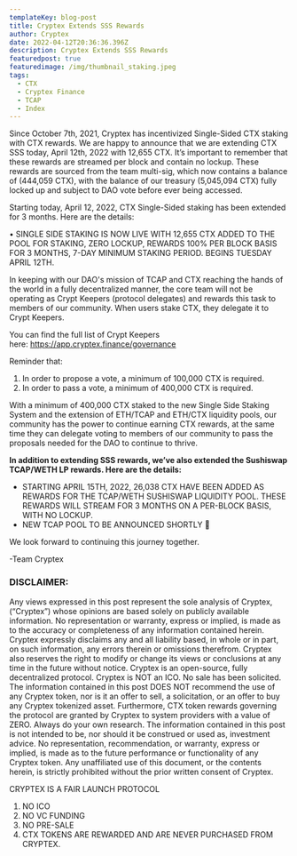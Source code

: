 ```yaml
---
templateKey: blog-post
title: Cryptex Extends SSS Rewards
author: Cryptex
date: 2022-04-12T20:36:36.396Z
description: Cryptex Extends SSS Rewards
featuredpost: true
featuredimage: /img/thumbnail_staking.jpeg
tags:
  - CTX
  - Cryptex Finance
  - TCAP
  - Index
---
```

Since October 7th, 2021, Cryptex has incentivized Single-Sided CTX staking with CTX rewards. We are happy to announce that we are extending CTX SSS today, April 12th, 2022 with 12,655 CTX. It’s important to remember that these rewards are streamed per block and contain no lockup. These rewards are sourced from the team multi-sig, which now contains a balance of (444,059 CTX), with the balance of our treasury (5,045,094 CTX) fully locked up and subject to DAO vote before ever being accessed.

Starting today, April 12, 2022, CTX Single-Sided staking has been extended for 3 months. Here are the details:

• SINGLE SIDE STAKING IS NOW LIVE WITH 12,655 CTX ADDED TO THE POOL FOR STAKING, ZERO LOCKUP, REWARDS 100% PER BLOCK BASIS FOR 3 MONTHS, 7-DAY MINIMUM STAKING PERIOD. BEGINS TUESDAY APRIL 12TH.

In keeping with our DAO's mission of TCAP and CTX reaching the hands of the world in a fully decentralized manner, the core team will not be operating as Crypt Keepers (protocol delegates) and rewards this task to members of our community. When users stake CTX, they delegate it to Crypt Keepers.

You can find the full list of Crypt Keepers here: [](https://app.cryptex.finance/governance)<https://app.cryptex.finance/governance>

Reminder that:

1. In order to propose a vote, a minimum of 100,000 CTX is required.
2. In order to pass a vote, a minimum of 400,000 CTX is required.

With a minimum of 400,000 CTX staked to the new Single Side Staking System and the extension of ETH/TCAP and ETH/CTX liquidity pools, our community has the power to continue earning CTX rewards, at the same time they can delegate voting to members of our community to pass the proposals needed for the DAO to continue to thrive.

**In addition to extending SSS rewards, we’ve also extended the Sushiswap TCAP/WETH LP rewards. Here are the details:**

* STARTING APRIL 15TH, 2022, 26,038 CTX HAVE BEEN ADDED AS REWARDS FOR THE TCAP/WETH SUSHISWAP LIQUIDITY POOL. THESE REWARDS WILL STREAM FOR 3 MONTHS ON A PER-BLOCK BASIS, WITH NO LOCKUP.
* NEW TCAP POOL TO BE ANNOUNCED SHORTLY 👀

We look forward to continuing this journey together.

\-Team Cryptex

### DISCLAIMER:

Any views expressed in this post represent the sole analysis of Cryptex, (“Cryptex”) whose opinions are based solely on publicly available information. No representation or warranty, express or implied, is made as to the accuracy or completeness of any information contained herein. Cryptex expressly disclaims any and all liability based, in whole or in part, on such information, any errors therein or omissions therefrom. Cryptex also reserves the right to modify or change its views or conclusions at any time in the future without notice. Cryptex is an open-source, fully decentralized protocol. Cryptex is NOT an ICO. No sale has been solicited. The information contained in this post DOES NOT recommend the use of any Cryptex token, nor is it an offer to sell, a solicitation, or an offer to buy any Cryptex tokenized asset. Furthermore, CTX token rewards governing the protocol are granted by Cryptex to system providers with a value of ZERO. Always do your own research. The information contained in this post is not intended to be, nor should it be construed or used as, investment advice. No representation, recommendation, or warranty, express or implied, is made as to the future performance or functionality of any Cryptex token. Any unaffiliated use of this document, or the contents herein, is strictly prohibited without the prior written consent of Cryptex.

CRYPTEX IS A FAIR LAUNCH PROTOCOL

1. NO ICO
2. NO VC FUNDING
3. NO PRE-SALE
4. CTX TOKENS ARE REWARDED AND ARE NEVER PURCHASED FROM CRYPTEX.